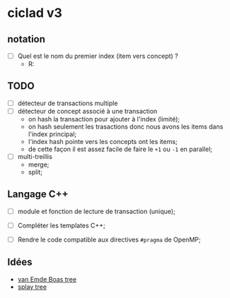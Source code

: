 # ciclad v3


## notation

- [ ] Quel est le nom du premier index (item vers concept) ?
     + R:

## TODO

- [ ] détecteur de transactions multiple
- [ ] détecteur de concept associé à une transaction
     + on hash la transaction pour ajouter à l'index (limité);
     + on hash seulement les trasactions donc nous avons les items dans l'index principal;
     + l'index hash pointe vers les concepts ont les items;
     + de cette façon il est assez facile de faire le `+1` ou `-1` en parallel;
- [ ] multi-treillis
     + merge;
     + split;
     
## Langage C++
- [ ] module et fonction de lecture de transaction (unique);
- [ ] Compléter les templates C++;
- [ ] Rendre le code compatible aux directives `#pragma` de OpenMP;


## Idées

+ [van Emde Boas tree](https://en.wikipedia.org/wiki/Van_Emde_Boas_tree)
+ [splay tree](https://en.wikipedia.org/wiki/Splay_tree)
